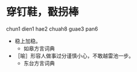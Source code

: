 # 穿钉鞋，㪬拐棒
chun1 dien1 hae2 chuah8 guae3 pan6
+ 稳上加稳。
  * 如皋方言词典
+ ［喻］形容人做事过分谨慎小心，不敢越雷池一步。
  * 东台方言词典

